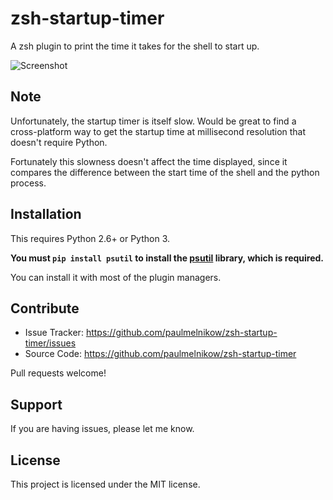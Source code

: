 zsh-startup-timer
=================

A zsh plugin to print the time it takes for the shell to start up.

![Screenshot](https://raw.githubusercontent.com/paulmelnikow/zsh-startup-timer/85fa038b4188feb5c3eae133e5da1167e4e6995e/screenshot.png) 


Note
----

Unfortunately, the startup timer is itself slow. Would be great to find a
cross-platform way to get the startup time at millisecond resolution that
doesn't require Python.

Fortunately this slowness doesn't affect the time displayed, since it compares
the difference between the start time of the shell and the python process.


Installation
------------

This requires Python 2.6+ or Python 3.

**You must `pip install psutil` to install the [psutil][] library, which is
required.**

[psutil]: https://pypi.python.org/pypi/psutil

You can install it with most of the plugin managers.


Contribute
----------

- Issue Tracker: https://github.com/paulmelnikow/zsh-startup-timer/issues
- Source Code: https://github.com/paulmelnikow/zsh-startup-timer

Pull requests welcome!


Support
-------

If you are having issues, please let me know.


License
-------

This project is licensed under the MIT license.
